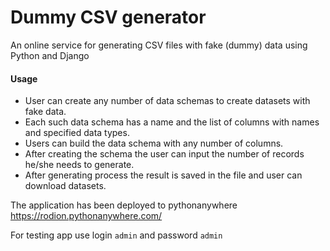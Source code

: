 # Dummy CSV generator

An online service for generating CSV files with fake (dummy) data using Python and Django


#### Usage

- User can create any number of data schemas to create datasets with fake data.
- Each such data schema has a name and the list of columns with names and specified data types.
- Users can build the data schema with any number of columns.
- After creating the schema the user can input the number of records he/she needs to generate.
- After generating process the result is saved in the file and user can download datasets.


The application has been deployed to pythonanywhere https://rodion.pythonanywhere.com/

For testing app use login ``admin`` and password ``admin``

